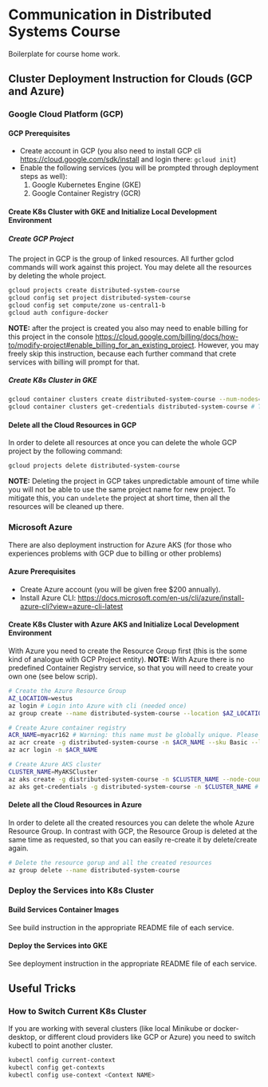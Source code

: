 # Communication in Distributed Systems Course

Boilerplate for course home work.

## Cluster Deployment Instruction for Clouds (GCP and Azure)

### Google Cloud Platform (GCP)

#### GCP Prerequisites

* Create account in GCP (you also need to install GCP cli <https://cloud.google.com/sdk/install> and login there: `gcloud init`)
* Enable the following services (you will be prompted through deployment steps as well):
    1. Google Kubernetes Engine (GKE)
    2. Google Container Registry (GCR)

#### Create K8s Cluster with GKE and Initialize Local Development Environment

##### Create GCP Project

The project in GCP is the group of linked resources. All further gclod commands will work against this project. You may delete all the resources by deleting the whole project.  

```sh
gcloud projects create distributed-system-course
gcloud config set project distributed-system-course
gcloud config set compute/zone us-central1-b
gcloud auth configure-docker
```

**NOTE:** after the project is created you also may need to enable billing for this project in the console <https://cloud.google.com/billing/docs/how-to/modify-project#enable_billing_for_an_existing_project>. However, you may freely skip this instruction, because each further command that crete services with billing will prompt for that.

##### Create K8s Cluster in GKE

```sh
gcloud container clusters create distributed-system-course --num-nodes=3 # NOTE: number of nodes might be different for each course task
gcloud container clusters get-credentials distributed-system-course # This will also update your kube config.
```

#### Delete all the Cloud Resources in GCP

In order to delete all resources at once you can delete the whole GCP project by the following command:

```sh
gcloud projects delete distributed-system-course
```

**NOTE:** Deleting the project in GCP takes unpredictable amount of time while you will not be able to use the same project name for new project. To mitigate this, you can `undelete` the project at short time, then all the resources will be cleaned up there.

### Microsoft Azure

There are also deployment instruction for Azure AKS (for those who experiences problems with GCP due to billing or other problems)

#### Azure Prerequisites

* Create Azure account (you will be given free $200 annually).
* Install Azure CLI: <https://docs.microsoft.com/en-us/cli/azure/install-azure-cli?view=azure-cli-latest>

#### Create K8s Cluster with Azure AKS and Initialize Local Development Environment

With Azure you need to create the Resource Group first (this is the some kind of analogue with GCP Project entity).
**NOTE:** With Azure there is no predefined Container Registry service, so that you will need to create your own one (see below scrip).

```sh
# Create the Azure Resource Group
AZ_LOCATION=westus
az login # Login into Azure with cli (needed once)
az group create --name distributed-system-course --location $AZ_LOCATION

# Create Azure container registry
ACR_NAME=myacr162 # Warning: this name must be globally unique. Please use your own!
az acr create -g distributed-system-course -n $ACR_NAME --sku Basic --location $AZ_LOCATION
az acr login -n $ACR_NAME

# Create Azure AKS cluster
CLUSTER_NAME=MyAKSCluster
az aks create -g distributed-system-course -n $CLUSTER_NAME --node-count 3 --generate-ssh-keys --attach-acr $ACR_NAME
az aks get-credentials -g distributed-system-course -n $CLUSTER_NAME # this will also update and re-purpose your kube config to the Azure AKS cluster
```

#### Delete all the Cloud Resources in Azure

In order to delete all the created resources you can delete the whole Azure Resource Group. In contrast with GCP, the Resource Group is deleted at the same time as requested, so that you can easily re-create it by delete/create again.  

```sh
# Delete the resource gorup and all the created resources
az group delete --name distributed-system-course
```

### Deploy the Services into K8s Cluster

#### Build Services Container Images

See build instruction in the appropriate README file of each service.

#### Deploy the Services into GKE

See deployment instruction in the appropriate README file of each service.

## Useful Tricks

### How to Switch Current K8s Cluster

If you are working with several clusters (like local Minikube or docker-desktop, or different cloud providers like GCP or Azure) you need to switch kubectl to point another cluster.

```sh
kubectl config current-context
kubectl config get-contexts
kubectl config use-context <Context NAME>
```

